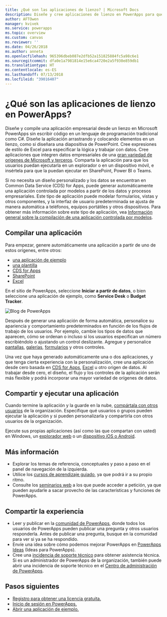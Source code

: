 ```yaml
---
title: ¿Qué son las aplicaciones de lienzo? | Microsoft Docs
description: Diseñe y cree aplicaciones de lienzo en PowerApps para que los usuarios puedan administrar datos de línea de negocio en un explorador o en sus dispositivos móviles.
author: AFTOwen
manager: kvivek
ms.service: powerapps
ms.topic: overview
ms.custom: canvas
ms.reviewer: ''
ms.date: 04/26/2018
ms.author: anneta
ms.openlocfilehash: 965396dbeb087e2dfb52a151825884fc5a98c6e1
ms.sourcegitcommit: dfa0e1a7981814e15e6ca4720e2a5f930e859db1
ms.translationtype: HT
ms.contentlocale: es-ES
ms.lasthandoff: 07/13/2018
ms.locfileid: "39016407"
---
```

# <a name="what-are-canvas-apps-in-powerapps"></a>¿Qué son las aplicaciones de lienzo en PowerApps?
Diseñe y compile una aplicación empresarial desde un lienzo en Microsoft PowerApps sin escribir código en un lenguaje de programación tradicional como C#. Diseñe la aplicación arrastrando y colocando elementos en un lienzo, como si diseñara una diapositiva de PowerPoint. Cree expresiones de estilo de Excel para especificar la lógica y trabajar con datos. Cree aplicaciones que integren datos empresariales de una [gran variedad de orígenes de Microsoft y terceros](connections-list.md). Comparta la aplicación para que los usuarios puedan ejecutarla en un explorador o en un dispositivo móvil, e insértela para que la puedan ejecutar en SharePoint, Power BI o Teams.

Si no necesita un diseño personalizado y los datos se encuentran en Common Data Service (CDS) for Apps, puede generar automáticamente una aplicación controlada por modelos a partir de los datos y procesos empresariales. Este tipo de aplicación puede modelar formularios, vistas y otros componentes, y la interfaz de usuario predeterminada se ajusta de manera automática a teléfonos, equipos portátiles y otros dispositivos. Para obtener más información sobre este tipo de aplicación, vea [Información general sobre la compilación de una aplicación controlada por modelos](../model-driven-apps/model-driven-app-overview.md).

## <a name="build-an-app"></a>Compilar una aplicación
Para empezar, genere automáticamente una aplicación a partir de uno de estos orígenes, entre otros:
- [una aplicación de ejemplo](open-and-run-a-sample-app.md)
- [una plantilla](get-started-test-drive.md)
- [CDS for Apps](data-platform-create-app.md)
- [SharePoint](app-from-sharepoint.md)
- [Excel](get-started-create-from-data.md)

En el sitio de PowerApps, seleccione **Iniciar a partir de datos**, o bien seleccione una aplicación de ejemplo, como **Service Desk** o **Budget Tracker**.

![Blog de PowerApps](./media/getting-started/sample-apps.png)

Después de generar una aplicación de forma automática, personalice su apariencia y comportamiento predeterminados en función de los flujos de trabajo de los usuarios. Por ejemplo, cambie los tipos de datos que aparecen, cómo se ordenan o incluso si los usuarios especifican un número escribiéndolo o ajustando un control deslizante. Agregue y personalice [pantallas](add-screen-context-variables.md), [galerías](customize-layout-sharepoint.md), [formularios](customize-forms-sharepoint.md) y otros controles.

Una vez que haya generado automáticamente una o dos aplicaciones, y que tenga cierta experiencia con la personalización, cree una aplicación desde cero basada en [CDS for Apps](data-platform-create-app-scratch.md), [Excel](get-started-create-from-blank.md) u otro origen de datos. Al trabajar desde cero, el diseño, el flujo y los controles de la aplicación serán más flexible y podrá incorporar una mayor variedad de orígenes de datos.

## <a name="share-and-run-an-app"></a>Compartir y ejecutar una aplicación
Cuando termine la aplicación y la guarde en la nube, [compártala con otros usuarios](share-app.md) de la organización. Especifique qué usuarios o grupos pueden ejecutar la aplicación y si pueden personalizarla y compartirla con otros usuarios de la organización.

Ejecute sus propias aplicaciones (así como las que compartan con usted) en Windows, un [explorador web](../../user/run-app-browser.md) o un [dispositivo iOS o Android](../../user/run-app-client.md).

## <a name="learn-more"></a>Más información
* Explorar los temas de referencia, conceptuales y paso a paso en el panel de navegación de la izquierda.
* Utilice los [cursos de aprendizaje guiado](https://docs.microsoft.com/powerapps/guided-learning/), ya que podrá ir a su propio ritmo.
* Consulte los [seminarios web](webinars-listing.md) a los que puede acceder a petición, ya que pueden ayudarle a sacar provecho de las características y funciones de PowerApps.

## <a name="share-your-experience"></a>Compartir la experiencia
* Leer y publicar en la [comunidad de PowerApps](https://aka.ms/powerapps-community), donde todos los usuarios de PowerApps pueden publicar una pregunta y otros usuarios responderla. Antes de publicar una pregunta, busque en la comunidad para ver si ya se ha respondido.
* Envíe una idea sobre cómo podemos mejorar PowerApps en [PowerApps Ideas](https://powerusers.microsoft.com/t5/PowerApps-Ideas/idb-p/PowerAppsIdeas) (Ideas para PowerApps).
* Cree una [incidencia de soporte técnico](https://powerapps.microsoft.com/support/pro/) para obtener asistencia técnica. Si es un administrador de PowerApps de la organización, también puede abrir una incidencia de soporte técnico en el [Centro de administración de PowerApps](https://portal.office.com/Support/Support.aspx).

## <a name="next-steps"></a>Pasos siguientes
- [Registro para obtener una licencia gratuita.](../signup-for-powerapps.md)
- [Inicio de sesión en PowerApps.](https://web.powerapps.com)
- [Abrir una aplicación de ejemplo.](open-and-run-a-sample-app.md)